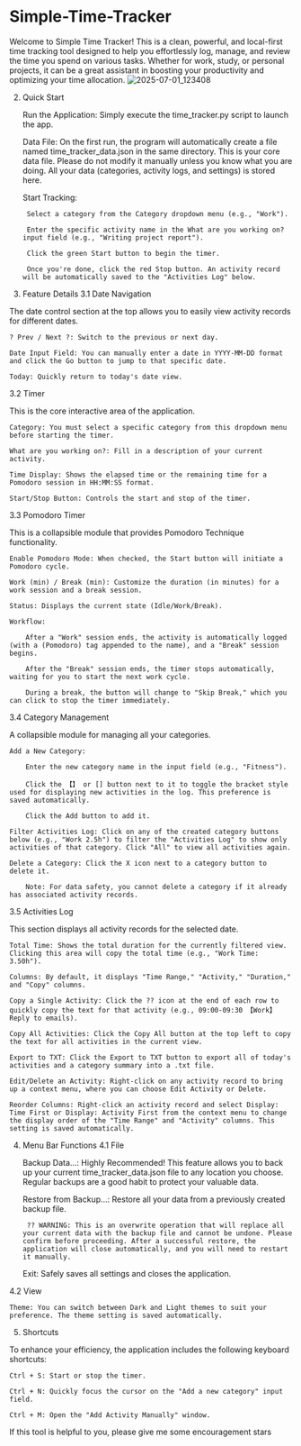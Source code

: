 # Simple-Time-Tracker
Welcome to Simple Time Tracker! This is a clean, powerful, and local-first time tracking tool designed to help you effortlessly log, manage, and review the time you spend on various tasks. Whether for work, study, or personal projects, it can be a great assistant in boosting your productivity and optimizing your time allocation.
![2025-07-01_123408](https://github.com/user-attachments/assets/b2ccc0f0-9d24-49b1-a805-69b4b0731570)


2. Quick Start

    Run the Application: Simply execute the time_tracker.py script to launch the app.

    Data File: On the first run, the program will automatically create a file named time_tracker_data.json in the same directory. This is your core data file. Please do not modify it manually unless you know what you are doing. All your data (categories, activity logs, and settings) is stored here.

    Start Tracking:

        Select a category from the Category dropdown menu (e.g., "Work").

        Enter the specific activity name in the What are you working on? input field (e.g., "Writing project report").

        Click the green Start button to begin the timer.

        Once you're done, click the red Stop button. An activity record will be automatically saved to the "Activities Log" below.

3. Feature Details
3.1 Date Navigation

The date control section at the top allows you to easily view activity records for different dates.

    ? Prev / Next ?: Switch to the previous or next day.

    Date Input Field: You can manually enter a date in YYYY-MM-DD format and click the Go button to jump to that specific date.

    Today: Quickly return to today's date view.

3.2 Timer

This is the core interactive area of the application.

    Category: You must select a specific category from this dropdown menu before starting the timer.

    What are you working on?: Fill in a description of your current activity.

    Time Display: Shows the elapsed time or the remaining time for a Pomodoro session in HH:MM:SS format.

    Start/Stop Button: Controls the start and stop of the timer.

3.3 Pomodoro Timer

This is a collapsible module that provides Pomodoro Technique functionality.

    Enable Pomodoro Mode: When checked, the Start button will initiate a Pomodoro cycle.

    Work (min) / Break (min): Customize the duration (in minutes) for a work session and a break session.

    Status: Displays the current state (Idle/Work/Break).

    Workflow:

        After a "Work" session ends, the activity is automatically logged (with a (Pomodoro) tag appended to the name), and a "Break" session begins.

        After the "Break" session ends, the timer stops automatically, waiting for you to start the next work cycle.

        During a break, the button will change to "Skip Break," which you can click to stop the timer immediately.

3.4 Category Management

A collapsible module for managing all your categories.

    Add a New Category:

        Enter the new category name in the input field (e.g., "Fitness").

        Click the 【】 or [] button next to it to toggle the bracket style used for displaying new activities in the log. This preference is saved automatically.

        Click the Add button to add it.

    Filter Activities Log: Click on any of the created category buttons below (e.g., "Work 2.5h") to filter the "Activities Log" to show only activities of that category. Click "All" to view all activities again.

    Delete a Category: Click the X icon next to a category button to delete it.

        Note: For data safety, you cannot delete a category if it already has associated activity records.

3.5 Activities Log

This section displays all activity records for the selected date.

    Total Time: Shows the total duration for the currently filtered view. Clicking this area will copy the total time (e.g., "Work Time: 3.50h").

    Columns: By default, it displays "Time Range," "Activity," "Duration," and "Copy" columns.

    Copy a Single Activity: Click the ?? icon at the end of each row to quickly copy the text for that activity (e.g., 09:00-09:30 【Work】Reply to emails).

    Copy All Activities: Click the Copy All button at the top left to copy the text for all activities in the current view.

    Export to TXT: Click the Export to TXT button to export all of today's activities and a category summary into a .txt file.

    Edit/Delete an Activity: Right-click on any activity record to bring up a context menu, where you can choose Edit Activity or Delete.

    Reorder Columns: Right-click an activity record and select Display: Time First or Display: Activity First from the context menu to change the display order of the "Time Range" and "Activity" columns. This setting is saved automatically.

4. Menu Bar Functions
4.1 File

    Backup Data...: Highly Recommended! This feature allows you to back up your current time_tracker_data.json file to any location you choose. Regular backups are a good habit to protect your valuable data.

    Restore from Backup...: Restore all your data from a previously created backup file.

        ?? WARNING: This is an overwrite operation that will replace all your current data with the backup file and cannot be undone. Please confirm before proceeding. After a successful restore, the application will close automatically, and you will need to restart it manually.

    Exit: Safely saves all settings and closes the application.

4.2 View

    Theme: You can switch between Dark and Light themes to suit your preference. The theme setting is saved automatically.

5. Shortcuts

To enhance your efficiency, the application includes the following keyboard shortcuts:

    Ctrl + S: Start or stop the timer.

    Ctrl + N: Quickly focus the cursor on the "Add a new category" input field.

    Ctrl + M: Open the "Add Activity Manually" window.

If this tool is helpful to you, please give me some encouragement stars
